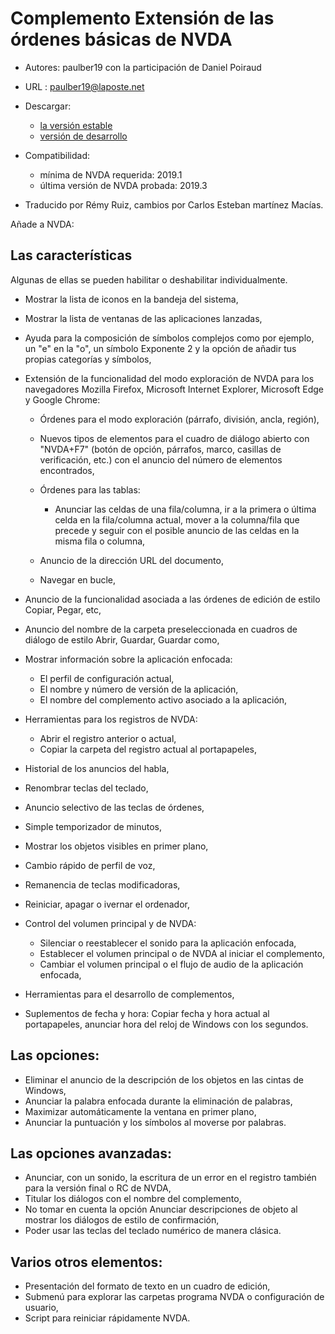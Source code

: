 # Complemento Extensión de las órdenes básicas de NVDA #

* Autores: paulber19 con la participación de Daniel Poiraud
* URL : paulber19@laposte.net

* Descargar:
	* [la versión estable][1]
	* [versión de desarrollo][2]
* Compatibilidad:
	* mínima de NVDA requerida: 2019.1
	* última versión de NVDA probada: 2019.3


* Traducido por Rémy Ruiz, cambios por Carlos Esteban martínez Macías.

Añade a NVDA:
## Las características ##

Algunas de ellas se pueden habilitar o deshabilitar individualmente.

* Mostrar la lista de iconos en la bandeja del sistema,
* Mostrar la lista de ventanas de las aplicaciones lanzadas,
* Ayuda para la composición de símbolos complejos como por ejemplo, un "e" en la "o", un símbolo Exponente 2 y la opción de añadir tus propias categorías y símbolos,
* Extensión de la funcionalidad del modo exploración de NVDA para los navegadores Mozilla Firefox, Microsoft Internet Explorer, Microsoft Edge y Google Chrome:

	* Órdenes para el modo exploración (párrafo, división, ancla, región),
	* Nuevos tipos de elementos para el cuadro de diálogo abierto con "NVDA+F7" (botón de opción, párrafos, marco, casillas de verificación, etc.) con el anuncio del número de elementos encontrados,
	* Órdenes para las tablas: 
		* Anunciar las celdas de una fila/columna, ir a la primera o última celda en la fila/columna actual, mover a la columna/fila que precede y seguir con el posible anuncio de las celdas en la misma fila o columna,

	* Anuncio de la dirección URL del documento,
	* Navegar en bucle,
* Anuncio de la funcionalidad asociada a las órdenes de edición de estilo Copiar, Pegar, etc,
*  Anuncio del nombre de la carpeta preseleccionada en cuadros de diálogo de estilo Abrir, Guardar, Guardar como,
* Mostrar información sobre la aplicación enfocada:
	* El perfil de configuración actual,
	* El nombre y número de versión de la aplicación,
	* El nombre del complemento activo asociado a la aplicación,


* Herramientas para los registros de NVDA:
	* Abrir el registro anterior o actual,
	* Copiar la carpeta del registro actual al portapapeles,

* Historial de los anuncios del habla,
* Renombrar teclas del teclado,
* Anuncio selectivo de las teclas de órdenes,
* Simple temporizador de minutos,
* Mostrar los objetos visibles en primer plano,
* Cambio rápido de perfil de voz,
* Remanencia de teclas modificadoras,
* Reiniciar, apagar o ivernar el ordenador,
* Control del volumen principal y de NVDA:
	* Silenciar o reestablecer el sonido para la aplicación enfocada,
	* Establecer el volumen principal o de NVDA al iniciar el complemento,
	* Cambiar el volumen principal o el flujo de audio de la aplicación enfocada,

* Herramientas para el desarrollo de complementos,
* Suplementos de fecha y hora: Copiar fecha y hora actual al portapapeles, anunciar hora del reloj de Windows con los segundos.


## Las opciones: ##

* Eliminar el anuncio de la descripción de los objetos en las cintas de Windows,
* Anunciar la palabra enfocada durante la eliminación de palabras,
* Maximizar automáticamente la ventana en primer plano,
* Anunciar la puntuación y los símbolos al moverse por palabras.


## Las opciones avanzadas: ##

* Anunciar, con un sonido, la escritura de un error en el registro también para la versión final o RC de NVDA,
* Titular los diálogos con el nombre del complemento,
* No tomar en cuenta la opción Anunciar descripciones de objeto al mostrar los diálogos de estilo de confirmación,
* Poder  usar las teclas del teclado numérico de manera clásica.


## Varios otros elementos: ##

* Presentación del formato de texto en un cuadro de edición,
* Submenú para explorar las carpetas programa NVDA o configuración de usuario,
* Script para reiniciar rápidamente NVDA.


[1]: https://github.com/paulber007/AllMyNVDAAddons/raw/master/NVDAExtensionGlobalPlugin/NVDAExtensionGlobalPlugin-9.0.7.nvda-addon

[2]: https://github.com/paulber007/AllMyNVDAAddons/tree/master/NVDAExtensionGlobalPlugin/dev
